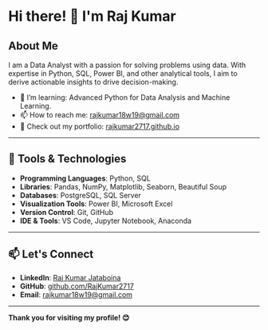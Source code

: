 # Hi there! 👋 I'm Raj Kumar

## About Me
I am a Data Analyst with a passion for solving problems using data. With expertise in Python, SQL, Power BI, and other analytical tools, I aim to derive actionable insights to drive decision-making.


- 🌱 I’m learning: Advanced Python for Data Analysis and Machine Learning.
- 📫 How to reach me: [rajkumar18w19@gmail.com](mailto:rajkumar18w19@gmail.com)
- 💼 Check out my portfolio: [rajkumar2717.github.io](https://rajkumar.github.io)

---

## 🔧 Tools & Technologies
- **Programming Languages**: Python, SQL
- **Libraries**: Pandas, NumPy, Matplotlib, Seaborn, Beautiful Soup
- **Databases**: PostgreSQL, SQL Server
- **Visualization Tools**: Power BI, Microsoft Excel
- **Version Control**: Git, GitHub
- **IDE & Tools**: VS Code, Jupyter Notebook, Anaconda

---

## 📫 Let's Connect
- **LinkedIn**: [Raj Kumar Jataboina](https://www.linkedin.com/in/rajkumar-jataboina-b148a8251/)
- **GitHub**: [github.com/RajKumar2717](https://github.com/Rajkumar2717)
- **Email**: [rajkumar18w19@gmail.com](mailto:rajkumar18w19@gmail.com)

---

**Thank you for visiting my profile! 😊**
